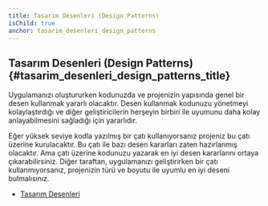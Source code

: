 ```yaml
---
title: Tasarım Desenleri (Design Patterns)
isChild: true
anchor: tasarim_desenleri_design_patterns
---
```


## Tasarım Desenleri (Design Patterns) {#tasarim_desenleri_design_patterns_title}

Uygulamanızı oluştururken kodunuzda ve projenizin yapısında genel bir desen 
kullanmak yararlı olacaktır. Desen kullanmak kodunuzu yönetmeyi kolaylaştırdığı 
ve diğer geliştiricilerin herşeyin birbiri ile uyumunu daha kolay 
anlayabilmesini sağladığı için yararlıdır.


Eğer yüksek seviye kodla yazılmış bir çatı kullanıyorsanız projeniz bu çatı 
üzerine kurulacaktır. Bu çatı ile bazı desen kararları zaten hazırlanmış 
olacaktır. Ama çatı üzerine kodunuzu yazarak en iyi desen kararlarını ortaya 
çıkarabilirsiniz. Diğer taraftan, uygulamanızı geliştirirken bir çatı 
kullanmıyorsanız, projenizin türü ve boyutu ile uyumlu en iyi deseni 
bulmalısınız.

* [Tasarım Desenleri](/php-the-right-way/pages/Design-Patterns.html)
